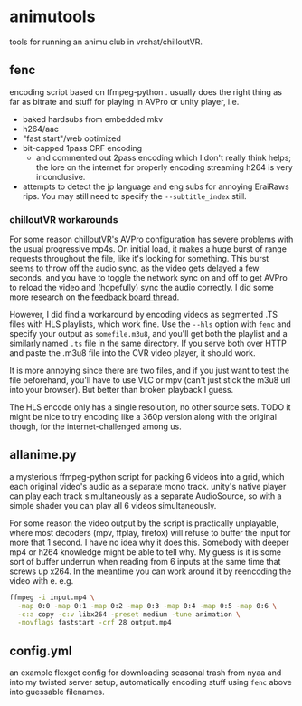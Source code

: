 # animutools

tools for running an animu club in vrchat/chilloutVR.

## fenc

encoding script based on ffmpeg-python . usually does the right thing as far as
bitrate and stuff for playing in AVPro or unity player, i.e.

- baked hardsubs from embedded mkv
- h264/aac
- "fast start"/web optimized
- bit-capped 1pass CRF encoding
  - and commented out 2pass encoding which I don't really think helps; the
    lore on the internet for properly encoding streaming h264 is very
    inconclusive.
- attempts to detect the jp language and eng subs for annoying EraiRaws rips.
  You may still need to specify the `--subtitle_index` still.

### chilloutVR workarounds

For some reason chilloutVR's AVPro configuration has severe problems with the
usual progressive mp4s. On initial load, it makes a huge burst of range requests
throughout the file, like it's looking for something. This burst seems to throw
off the audio sync, as the video gets delayed a few seconds, and you have to
toggle the network sync on and off to get AVPro to reload the video and (hopefully)
sync the audio correctly. I did some more research on the [feedback board thread][0].

[0]: https://feedback.abinteractive.net/p/disable-avpro-s-use-low-latency-by-default-expose-as-toggle

However, I did find a workaround by encoding videos as segmented .TS files with
HLS playlists, which work fine. Use the `--hls` option with `fenc` and specify
your output as `somefile.m3u8`, and you'll get both the playlist and a
similarly named `.ts` file in the same directory. If you serve both over HTTP and
paste the .m3u8 file into the CVR video player, it should work.

It is more annoying since there are two files, and if you just want to test the
file beforehand, you'll have to use VLC or mpv (can't just stick the m3u8 url
into your browser). But better than broken playback I guess.

The HLS encode only has a single resolution, no other source sets. TODO it
might be nice to try encoding like a 360p version along with the original
though, for the internet-challenged among us.

## allanime.py

a mysterious ffmpeg-python script for packing 6 videos into a grid, which each
original video's audio as a separate mono track. unity's native player can
play each track simultaneously as a separate AudioSource, so with a simple shader
you can play all 6 videos simultaneously.

For some reason the video output by the script is practically unplayable, where
most decoders (mpv, ffplay, firefox) will refuse to buffer the input for more
that 1 second. I have no idea why it does this. Somebody with deeper mp4 or
h264 knowledge might be able to tell why. My guess is it is some sort of buffer
underrun when reading from 6 inputs at the same time that screws up x264. In
the meantime you can work around it by reencoding the video with e. e.g.

```sh
ffmpeg -i input.mp4 \
  -map 0:0 -map 0:1 -map 0:2 -map 0:3 -map 0:4 -map 0:5 -map 0:6 \
  -c:a copy -c:v libx264 -preset medium -tune animation \
  -movflags faststart -crf 28 output.mp4
```

## config.yml

an example flexget config for downloading seasonal trash from nyaa and into my
twisted server setup, automatically encoding stuff using `fenc` above into
guessable filenames.
